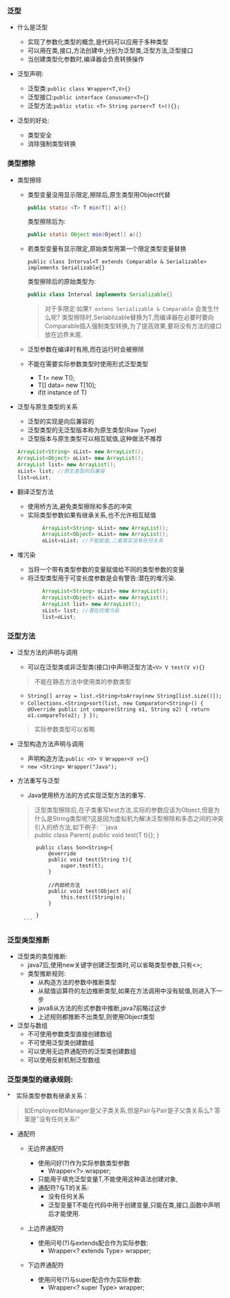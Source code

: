 ### 泛型
* 什么是泛型
	* 实现了参数化类型的概念,是代码可以应用于多种类型
	* 可以用在类,接口,方法创建中,分别为泛型类,泛型方法,泛型接口
	* 当创建类型化参数时,编译器会负责转换操作
* 泛型声明:
	* 泛型类:`public class Wrapper<T,V>{}`
	* 泛型接口:`public interface Conusumer<T>{}`
	* 泛型方法:`public static <T> String parser<T t>(){};`

* 泛型的好处:
	* 类型安全
	* 消除强制类型转换

	
### 类型擦除
* 类型擦除
	* 类型变量没用显示限定,擦除后,原生类型用Object代替
		```java		
		public static <T> T min(T[] a){} 
		```
		类型擦除后为:
		```java
		public static Object min(Oject[] a){}
		```
	* 若类型变量有显示限定,原始类型用第一个限定类型变量替换
		```java/
		public class Interval<T extends Comparable & Serializable> implements Serializable{}
		```
		 类型擦除后的原始类型为:
	 	```java 
		public class Interval implements Serializable{}
		```
	  	
		> 对于多限定:如果`T extens Serializable & Comparable` 会发生什么呢?
		类型擦除时,Seriablizable替换为T,而编译器在必要时要向Comparable插入强制类型转换,为了提高效果,要将没有方法的接口放在边界末尾.
		
	* 泛型参数在编译时有用,而在运行时会被擦除
	* 不能在需要实际参数类型时使用形式泛型类型
		* T t= new T();
		* T[] data= new T[10];
		* if(t instance of T)

* 泛型与原生类型的关系
	* 泛型的实现是向后兼容的
	* 泛型类型的无泛型版本称为原生类型(Raw Type)
	* 泛型版本与原生类型可以相互赋值,这种做法不推荐
	```java			
	ArrayList<String> sList= new ArrayList();
	ArrayList<Object> oList= new ArrayList();
	ArrayList list= new ArrayList();
	sList= list; //原生类型向后兼容
	list=oList;
	```


* 翻译泛型方法
	* 使用桥方法,避免类型擦除和多态的冲突
	* 实际类型参数如果有继承关系,也不允许相互赋值
	```java	
			ArrayList<String> sList= new ArrayList();
			ArrayList<Object> oList= new ArrayList();
			oList=sList; //不能赋值,二者其实没有任何关系
	```
* 堆污染
	* 当将一个带有类型参数的变量赋值给不同的类型参数的变量
	* 将泛型类型用于可变长度参数是会有警告:潜在的堆污染.
	```java	
			ArrayList<String> sList= new ArrayList();
			ArrayList<Object> oList= new ArrayList();
			ArrayList list= new ArrayList();
			sList= list; //潜在的堆污染
			list=oList;
	```
### 泛型方法
* 泛型方法的声明与调用
	* 可以在泛型类或非泛型类(接口)中声明泛型方法`<V> V test(V v){}`
	> 不能在静态方法中使用类的参数类型
	* `String[] array = list.<String>toArray(new String[list.size()]);`
	* `Collections.<String>sort(list, new Comparator<String>() {
            @Override
            public int compare(String o1, String o2) {
                return o1.compareTo(o2);
            }
        });`
	> 实际参数类型可以省略
	
* 泛型构造方法声明与调用
	* 声明构造方法:`public <V> V Wrapper<V v>{}`
	* `new <String> Wrapper("Java");`
* 方法重写与泛型
	* Java使用桥方法的方式实现泛型方法的重写.
	> 泛型类型擦除后,在子类重写test方法,实际的参数应该为Object,但是为什么是String类型呢?这是因为虚拟机为解决泛型擦除和多态之间的冲突引入的桥方法,如下例子:
		```java			
			public class Parent<T>{
				public void test(T t){};
			}

			public class Son<String>{
				@override
				public void test(String t){
					super.test(t);
				}
				
				//内部桥方法
				public void test(Object o){
					this.test((String)o);
				}
						
			}
		```
### 泛型类型推断
* 泛型类的类型推断:
	* java7后,使用new关键字创建泛型类时,可以省略类型参数,只有<>;
	* 类型推断规则:
		* 从构造方法的参数中推断类型
		* 从赋值运算符的左边推断类型,如果在方法调用中没有赋值,则进入下一步
		* java8从方法的形式参数中推断,java7前略过这步
		* 上述规则都推断不出类型,则使用Object类型
* 泛型与数组
	* 不可使用参数类型直接创建数组
	* 不可使用泛型类创建数组
	* 可以使用无边界通配符的泛型类创建数组
	* 可以使用反射机制泛型数组

### 泛型类型的继承规则:
*　实际类型参数有继承关系：
> 如Employee和Manager是父子类关系,但是Pair<Manager>与Pair<Employee>是子父类关系么? 答案是"没有任何关系!"

* 通配符
	* 无边界通配符
		* 使用问好(?)作为实际参数类型参数
			* Wrapper<?> wrapper;
		* 只能用于填充泛型变量T,不能使用这种语法创建对象,
		* 通配符?与T的关系:
			* 没有任何关系
			* 泛型变量T不能在代码中用于创建变量,只能在类,接口,函数中声明后才能使用.
	
	* 上边界通配符
		* 使用问号(?)与extends配合作为实际参数:
			* Wrapper<? extends Type> wrapper;
	* 下边界通配符
		* 使用问号(?)与super配合作为实际参数:
			* Wrapper<? super Type> wrapper;
